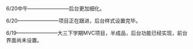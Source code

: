 
6/20中午————————后台更加细化。

6/20————————项目正在跟进，后台样式设置完毕。

6/19————————大三下学期MVC项目，半成品，后台功能已经实现，前台界面尚未设置。


